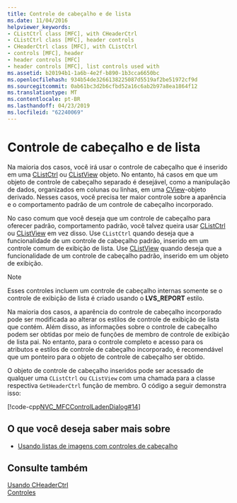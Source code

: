 ```yaml
---
title: Controle de cabeçalho e de lista
ms.date: 11/04/2016
helpviewer_keywords:
- CListCtrl class [MFC], with CHeaderCtrl
- CListCtrl class [MFC], header controls
- CHeaderCtrl class [MFC], with CListCtrl
- controls [MFC], header
- header controls [MFC]
- header controls [MFC], list controls used with
ms.assetid: b20194b1-1a6b-4e2f-b890-1b3cca6650bc
ms.openlocfilehash: 934b54de3266138225087d5519af2be51972cf9d
ms.sourcegitcommit: 0ab61bc3d2b6cfbd52a16c6ab2b97a8ea1864f12
ms.translationtype: MT
ms.contentlocale: pt-BR
ms.lasthandoff: 04/23/2019
ms.locfileid: "62240069"
---
```

# <a name="header-control-and-list-control"></a>Controle de cabeçalho e de lista

Na maioria dos casos, você irá usar o controle de cabeçalho que é inserido em uma [CListCtrl](../mfc/reference/clistctrl-class.md) ou [CListView](../mfc/reference/clistview-class.md) objeto. No entanto, há casos em que um objeto de controle de cabeçalho separado é desejável, como a manipulação de dados, organizados em colunas ou linhas, em uma [CView](../mfc/reference/cview-class.md)-objeto derivado. Nesses casos, você precisa ter maior controle sobre a aparência e o comportamento padrão de um controle de cabeçalho incorporado.

No caso comum que você deseja que um controle de cabeçalho para oferecer padrão, comportamento padrão, você talvez queira usar [CListCtrl](../mfc/reference/clistctrl-class.md) ou [CListView](../mfc/reference/clistview-class.md) em vez disso. Use `CListCtrl` quando deseja que a funcionalidade de um controle de cabeçalho padrão, inserido em um controle comum de exibição de lista. Use [CListView](../mfc/reference/clistview-class.md) quando deseja que a funcionalidade de um controle de cabeçalho padrão, inserido em um objeto de exibição.

> [!NOTE]
>  Esses controles incluem um controle de cabeçalho internas somente se o controle de exibição de lista é criado usando o **LVS_REPORT** estilo.

Na maioria dos casos, a aparência do controle de cabeçalho incorporado pode ser modificada ao alterar os estilos de controle de exibição de lista que contém. Além disso, as informações sobre o controle de cabeçalho podem ser obtidas por meio de funções de membro de controle de exibição de lista pai. No entanto, para o controle completo e acesso para os atributos e estilos de controle de cabeçalho incorporado, é recomendável que um ponteiro para o objeto de controle de cabeçalho ser obtido.

O objeto de controle de cabeçalho inseridos pode ser acessado de qualquer uma `CListCtrl` ou `CListView` com uma chamada para a classe respectiva `GetHeaderCtrl` função de membro. O código a seguir demonstra isso:

[!code-cpp[NVC_MFCControlLadenDialog#14](../mfc/codesnippet/cpp/header-control-and-list-control_1.cpp)]

## <a name="what-do-you-want-to-know-more-about"></a>O que você deseja saber mais sobre

- [Usando listas de imagens com controles de cabeçalho](../mfc/using-image-lists-with-header-controls.md)

## <a name="see-also"></a>Consulte também

[Usando CHeaderCtrl](../mfc/using-cheaderctrl.md)<br/>
[Controles](../mfc/controls-mfc.md)
